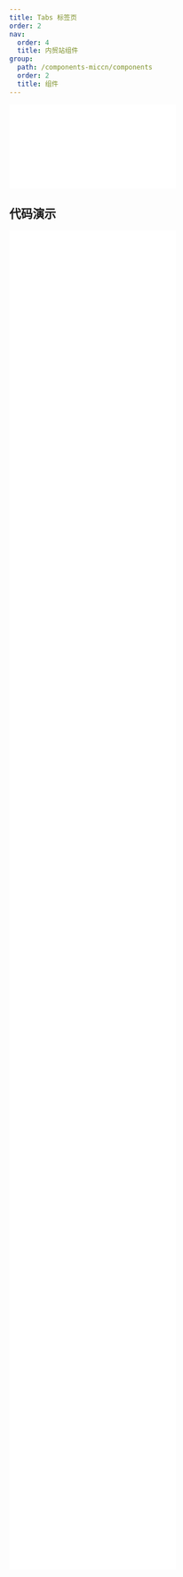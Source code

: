 ```yaml
---
title: Tabs 标签页
order: 2
nav:
  order: 4
  title: 内贸站组件
group:
  path: /components-miccn/components
  order: 2
  title: 组件
---
```


<div>
<embed src="@docs-common/tabs/index.md"></embed>
</div>
        
## 代码演示

<Row gutter=8>

  <Col span=24>
    
  <div class="code-box"><embed src="@abiz-rc-miccn/tabs/demo/basic-tabs-miccn.md"></embed></div>
          
  <div class="code-box"><embed src="@abiz-rc-miccn/tabs/demo/card-tabs-miccn.md"></embed></div>
          
  <div class="code-box"><embed src="@abiz-rc-miccn/tabs/demo/card-top-tabs-miccn.md"></embed></div>
          
  <div class="code-box"><embed src="@abiz-rc-miccn/tabs/demo/centered-tabs-miccn.md"></embed></div>
          
  <div class="code-box"><embed src="@abiz-rc-miccn/tabs/demo/custom-add-trigger-tabs-miccn.md"></embed></div>
          
  <div class="code-box"><embed src="@abiz-rc-miccn/tabs/demo/custom-tab-bar-node-tabs-miccn.md"></embed></div>
          
  <div class="code-box"><embed src="@abiz-rc-miccn/tabs/demo/custom-tab-bar-tabs-miccn.md"></embed></div>
          
  <div class="code-box"><embed src="@abiz-rc-miccn/tabs/demo/disabled-tabs-miccn.md"></embed></div>
          
  <div class="code-box"><embed src="@abiz-rc-miccn/tabs/demo/editable-card-tabs-miccn.md"></embed></div>
          
  <div class="code-box"><embed src="@abiz-rc-miccn/tabs/demo/extra-tabs-miccn.md"></embed></div>
          
  <div class="code-box"><embed src="@abiz-rc-miccn/tabs/demo/icon-tabs-miccn.md"></embed></div>
          
  <div class="code-box"><embed src="@abiz-rc-miccn/tabs/demo/nest-tabs-miccn.md"></embed></div>
          
  <div class="code-box"><embed src="@abiz-rc-miccn/tabs/demo/position-tabs-miccn.md"></embed></div>
          
  <div class="code-box"><embed src="@abiz-rc-miccn/tabs/demo/size-tabs-miccn.md"></embed></div>
          
  <div class="code-box"><embed src="@abiz-rc-miccn/tabs/demo/slide-tabs-miccn.md"></embed></div>
          
  </Col>
          
</Row>
        
<div><embed src="@docs-common/tabs/index-api.md"></embed><div>
        
